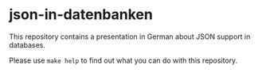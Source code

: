 # json-in-datenbanken

This repository contains a presentation in German about JSON support in databases.

Please use `make help` to find out what you can do with this repository.
